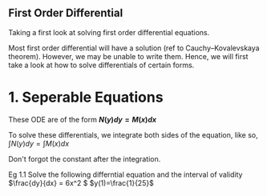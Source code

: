 ## First Order Differential

Taking a first look at solving first order differential equations. 

Most first order differential will have a solution (ref to Cauchy–Kovalevskaya theorem). However, we may be unable to write them.
Hence, we will first take a look at how to solve differentials of certain forms.

# 1. Seperable Equations
These ODE are of the form **$N(y)dy = M(x)dx$**

To solve these differentials, we integrate both sides of the equation, like so, 
$\int N(y)dy = \int M(x) dx$

Don't forgot the constant after the integration.

Eg 1.1 Solve the following differntial equation and the interval of validity
$\frac{dy}{dx} = 6x^2 $  $y(1)=\frac{1}{25}$


